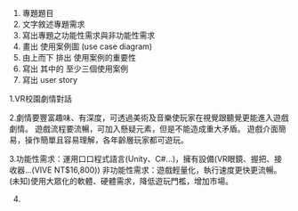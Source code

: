 1. 專題題目
2. 文字敘述專題需求
3. 寫出專題之功能性需求與非功能性需求
4. 畫出 使用案例圖 (use case diagram)
5. 由上而下 排出 使用案例的重要性
6. 寫出 其中的 至少三個使用案例
7. 寫出 user story 

1.VR校園劇情對話

2.劇情要豐富趣味、有深度，可透過美術及音樂使玩家在視覺跟聽覺更能進入遊戲劇情。
遊戲流程要流暢，可加入懸疑元素，但是不能造成重大矛盾。
遊戲介面簡易，操作簡單且容易理解，各年齡層玩家都可遊玩。

3.功能性需求：運用口口程式語言(Unity、C#...)，擁有設備(VR眼鏡、握把、接收器...(VIVE NT$16,800))
非功能性需求：遊戲輕量化，執行速度更快更流暢。
(未知)使用大眾化的軟體、硬體需求，降低遊玩門檻，增加市場。

4.

